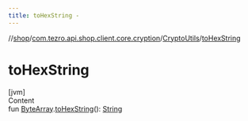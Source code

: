 ```yaml
---
title: toHexString -
---
```

//[shop](../../../index.md)/[com.tezro.api.shop.client.core.cryption](../index.md)/[CryptoUtils](index.md)/[toHexString](to-hex-string.md)



# toHexString  
[jvm]  
Content  
fun [ByteArray](https://kotlinlang.org/api/latest/jvm/stdlib/kotlin/-byte-array/index.html).[toHexString](to-hex-string.md)(): [String](https://kotlinlang.org/api/latest/jvm/stdlib/kotlin/-string/index.html)  



